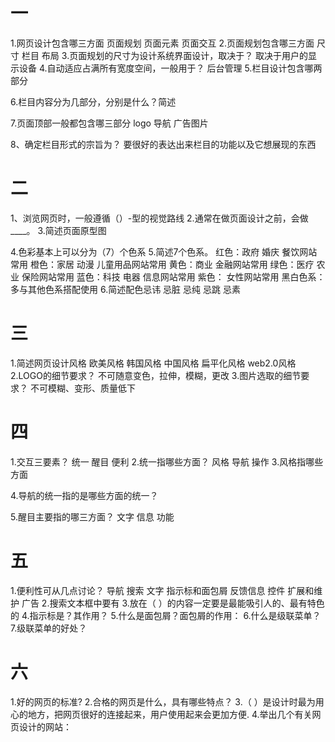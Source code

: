 # 一

1.网页设计包含哪三方面
页面规划 页面元素 页面交互
2.页面规划包含哪三方面
尺寸 栏目 布局
3.页面规划的尺寸为设计系统界面设计，取决于？
取决于用户的显示设备
4.自动适应占满所有宽度空间，一般用于？
后台管理
5.栏目设计包含哪两部分

6.栏目内容分为几部分，分别是什么？简述

7.页面顶部一般都包含哪三部分
logo 导航 广告图片

8、确定栏目形式的宗旨为？
要很好的表达出来栏目的功能以及它想展现的东西
# 二
1、浏览网页时，一般遵循（）-型的视觉路线
2.通常在做页面设计之前，会做____。
3.简述页面原型图

4.色彩基本上可以分为（7）个色系
5.简述7个色系。
红色：政府 婚庆 餐饮网站常用 
橙色：家居 动漫 儿童用品网站常用
黄色：商业 金融网站常用
绿色：医疗 农业 保险网站常用
蓝色：科技 电器 信息网站常用
紫色： 女性网站常用
黑白色系：多与其他色系搭配使用
6.简述配色忌讳
忌脏 忌纯 忌跳 忌素
# 三

1.简述网页设计风格
欧美风格 韩国风格 中国风格 扁平化风格 web2.0风格
2.LOGO的细节要求？
不可随意变色，拉伸，模糊，更改
3.图片选取的细节要求？
不可模糊、变形、质量低下
# 四

1.交互三要素？
统一 醒目 便利
2.统一指哪些方面？
风格 导航 操作
3.风格指哪些方面

4.导航的统一指的是哪些方面的统一？

5.醒目主要指的哪三方面？
文字 信息 功能
# 五
1.便利性可从几点讨论？
导航 搜索 文字 指示标和面包屑 反馈信息 控件 扩展和维护 广告
2.搜索文本框中要有
3.放在（ ）的内容一定要是最能吸引人的、最有特色的
4.指示标是？其作用？
5.什么是面包屑？面包屑的作用：
6.什么是级联菜单？
7.级联菜单的好处？
# 六

1.好的网页的标准?
2.合格的网页是什么，具有哪些特点？
3.（ ）是设计时最为用心的地方，把网页很好的连接起来，用户使用起来会更加方便.
4.举出几个有关网页设计的网站：
